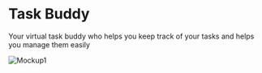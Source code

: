 # Task Buddy
Your virtual task buddy who helps you keep track of your tasks and helps you manage them easily

![Mockup1](https://github.com/yatharth1706/TaskBuddy/assets/32243289/8c96941d-cb3e-41ec-9823-aaa4dda60ee6)
